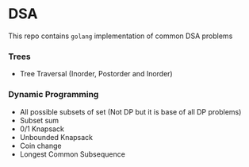 # DSA

This repo contains `golang` implementation of common DSA problems

### Trees
- Tree Traversal (Inorder, Postorder and Inorder)

### Dynamic Programming
- All possible subsets of set (Not DP but it is base of all DP problems)
- Subset sum
- 0/1 Knapsack
- Unbounded Knapsack
- Coin change
- Longest Common Subsequence